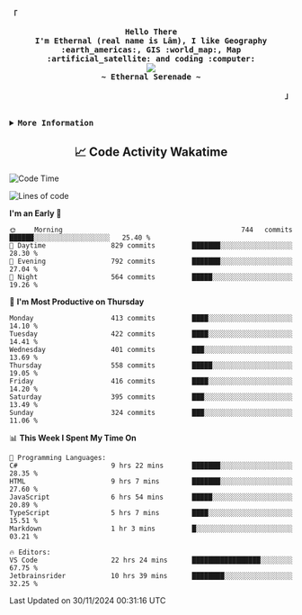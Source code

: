 <!-- Ethernal GitHub Profile -->
<div align="justify">

<!-- Profile -->
<p align="left"><strong><samp>「</samp></strong></p>
  <p align="center">
    <samp>
      <b>
        Hello There
      <br>
        I'm Ethernal (real name is Lâm), I like Geography :earth_americas:, GIS :world_map:, Map :artificial_satellite: and coding :computer:
      </b>
      <br>
        <image src="https://readme-typing-svg.herokuapp.com?font=Iosevka&size=16&color=6791c9&center=true&width=410&height=45&lines=Making%20world%20better%20by%20coding.">
      <br>
      <b>
        ~ Ethernal Serenade ~
      </b>
    </samp>
  </p>
<p align="right"><strong><samp>」</samp></strong></p>

<br>

<details>
<summary><samp><b>More Information</b></samp></summary>

<h2></h2><br>

<!-- Contact Me -->
<p align="center">
  <samp>
    [<a href="https://www.facebook.com/bavuongdaradi.3990">facebook</a>]
    [<a href="mailto:nguyenduclam0605@gmail.com">gmail</a>]
  </samp>
</p>

<h2></h2><br>

<!-- Profile Views Badge -->
<p align="center">
  <samp>
  <a href="#--------">
    <img src="https://komarev.com/ghpvc/?username=ethernal-serenade&label=Profile+Views&color=grey" alt="profile views" /> 
  </a>
  </samp>
</p>

<!-- Github Trophy -->
<div align="center">
  <table>
    <tr>
      <td><a href="#--------"><img align="center" alt="GitHub Trophy" src="https://github-trophies.vercel.app/?username=ethernal-serenade&rank=SECRET,SSS,SS,S,AAA,AA,A&row=2&column=3&margin-w=15&margin-h=15&no-frame=true&theme=nord"></a></td>
    </tr>
  </table>
</div>

<!-- Github Stats -->
<div align="center">
  <table>
    <tr>
      <td><a href="#--------"><img height="137px" align="center" alt="GitHub Stats" src="https://github-readme-stats.vercel.app/api?username=ethernal-serenade&count_private=true&show_icons=true&include_all_commits=true&line_height=21&hide_border=true&theme=nord"/></a></td>
      <td><a href="#--------"><img height="137px" align="center" alt="Top Language" src="https://github-readme-stats.vercel.app/api/top-langs/?username=ethernal-serenade&layout=compact&line_height=21&hide_border=true&theme=nord"/></a></td>
    </tr>
	<tr>
	  <td colspan="2" align="center"><a href="#--------"><img alt="GitHub Streak" src="https://github-readme-streak-stats.herokuapp.com/?user=Ethernal-Serenade&theme=algolia"></a></td>
	</tr>
  </table>
</div>
</details>

<h2 align='center'> 📈 Code Activity Wakatime </h2>

<!--START_SECTION:waka-->
![Code Time](http://img.shields.io/badge/Code%20Time-730%20hrs%2021%20mins-blue)

![Lines of code](https://img.shields.io/badge/From%20Hello%20World%20I%27ve%20Written-14.0%20million%20lines%20of%20code-blue)

**I'm an Early 🐤** 

```text
🌞 Morning                744 commits         ██████░░░░░░░░░░░░░░░░░░░   25.40 % 
🌆 Daytime                829 commits         ███████░░░░░░░░░░░░░░░░░░   28.30 % 
🌃 Evening                792 commits         ███████░░░░░░░░░░░░░░░░░░   27.04 % 
🌙 Night                  564 commits         █████░░░░░░░░░░░░░░░░░░░░   19.26 % 
```
📅 **I'm Most Productive on Thursday** 

```text
Monday                   413 commits         ████░░░░░░░░░░░░░░░░░░░░░   14.10 % 
Tuesday                  422 commits         ████░░░░░░░░░░░░░░░░░░░░░   14.41 % 
Wednesday                401 commits         ███░░░░░░░░░░░░░░░░░░░░░░   13.69 % 
Thursday                 558 commits         █████░░░░░░░░░░░░░░░░░░░░   19.05 % 
Friday                   416 commits         ████░░░░░░░░░░░░░░░░░░░░░   14.20 % 
Saturday                 395 commits         ███░░░░░░░░░░░░░░░░░░░░░░   13.49 % 
Sunday                   324 commits         ███░░░░░░░░░░░░░░░░░░░░░░   11.06 % 
```


📊 **This Week I Spent My Time On** 

```text
💬 Programming Languages: 
C#                       9 hrs 22 mins       ███████░░░░░░░░░░░░░░░░░░   28.35 % 
HTML                     9 hrs 7 mins        ███████░░░░░░░░░░░░░░░░░░   27.60 % 
JavaScript               6 hrs 54 mins       █████░░░░░░░░░░░░░░░░░░░░   20.89 % 
TypeScript               5 hrs 7 mins        ████░░░░░░░░░░░░░░░░░░░░░   15.51 % 
Markdown                 1 hr 3 mins         █░░░░░░░░░░░░░░░░░░░░░░░░   03.21 % 

🔥 Editors: 
VS Code                  22 hrs 24 mins      █████████████████░░░░░░░░   67.75 % 
Jetbrainsrider           10 hrs 39 mins      ████████░░░░░░░░░░░░░░░░░   32.25 % 
```


 Last Updated on 30/11/2024 00:31:16 UTC
<!--END_SECTION:waka-->
